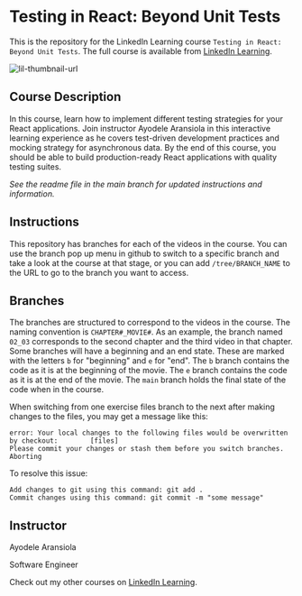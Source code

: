 # Testing in React: Beyond Unit Tests
This is the repository for the LinkedIn Learning course `Testing in React: Beyond Unit Tests`. The full course is available from [LinkedIn Learning][lil-course-url].

![lil-thumbnail-url]

## Course Description

In this course, learn how to implement different testing strategies for your React applications. Join instructor Ayodele Aransiola in this interactive learning experience as he covers test-driven development practices and mocking strategy for asynchronous data. By the end of this course, you should be able to build production-ready React applications with quality testing suites.

_See the readme file in the main branch for updated instructions and information._
## Instructions
This repository has branches for each of the videos in the course. You can use the branch pop up menu in github to switch to a specific branch and take a look at the course at that stage, or you can add `/tree/BRANCH_NAME` to the URL to go to the branch you want to access.

## Branches
The branches are structured to correspond to the videos in the course. The naming convention is `CHAPTER#_MOVIE#`. As an example, the branch named `02_03` corresponds to the second chapter and the third video in that chapter. 
Some branches will have a beginning and an end state. These are marked with the letters `b` for "beginning" and `e` for "end". The `b` branch contains the code as it is at the beginning of the movie. The `e` branch contains the code as it is at the end of the movie. The `main` branch holds the final state of the code when in the course.

When switching from one exercise files branch to the next after making changes to the files, you may get a message like this:

    error: Your local changes to the following files would be overwritten by checkout:        [files]
    Please commit your changes or stash them before you switch branches.
    Aborting

To resolve this issue:
	
    Add changes to git using this command: git add .
	Commit changes using this command: git commit -m "some message"

## Instructor

Ayodele Aransiola

Software Engineer

                            

Check out my other courses on [LinkedIn Learning](https://www.linkedin.com/learning/instructors/ayodele-aransiola?u=104).


[0]: # (Replace these placeholder URLs with actual course URLs)

[lil-course-url]: https://www.linkedin.com/learning/testing-in-react-beyond-unit-tests
[lil-thumbnail-url]: https://media.licdn.com/dms/image/v2/D4E0DAQFRpHCVoG8OUw/learning-public-crop_675_1200/B4EZgQM_AnHIAQ-/0/1752618496770?e=2147483647&v=beta&t=_pgyF6qJ-lhgSWufrcdJF5a63UawShsGSDtyMDARQQ0
